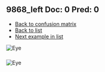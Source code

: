 ## 9868_left Doc: 0 Pred: 0
- [Back to confusion matrix](https://github.com/juliandewit/kaggle_retinopathy/blob/master/matrix.md)
- [Back to list](https://github.com/juliandewit/kaggle_retinopathy/blob/master/lists/00/list.md)
- [Next example in list](https://github.com/juliandewit/kaggle_retinopathy/blob/master/lists/00/98/9869_left.md)

![Eye](https://retinopaty.blob.core.windows.net/size1024/9868_left_0.jpeg)

### 

![Eye]()
